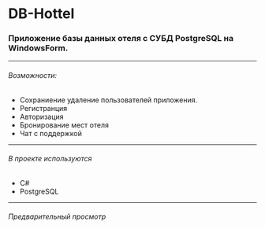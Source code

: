 # DB-Hottel #

### Приложение базы данных отеля c СУБД PostgreSQL на WindowsForm. ###
------------------------------------------------------
###### Возможности: ######
* Сохраниение удаление пользователей приложения.
* Регистранция
* Авторизация
* Бронирование мест отеля 
* Чат с поддержкой
------------------------------------------------------
###### В проекте используются ######
* С#
* PostgreSQL
------------------------------------------------------
###### Предварительный просмотр ######
[id]:https://sun9-69.userapi.com/impf/769GVZYaTlbE2zPF42n4d8A5wVMv7Up4dzO8QA/RnOLty081QE.jpg?size=801x430&quality=96&sign=f6b75a3cf0526f01187ace7293b77ff1&type=album
